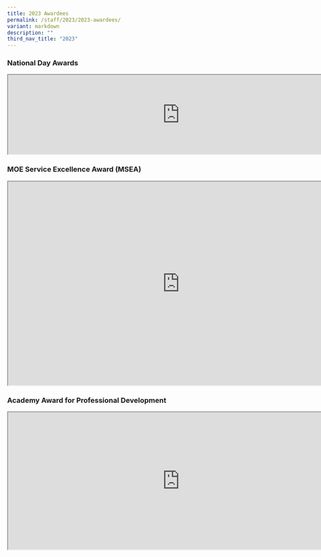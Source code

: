```yaml
---
title: 2023 Awardees
permalink: /staff/2023/2023-awardees/
variant: markdown
description: ""
third_nav_title: "2023"
---
```

<h3>National Day Awards</h3>

<iframe src="https://docs.google.com/document/d/e/2PACX-1vTB7WVaSLMDJ_Jh9tLxBovlrsw4BnojPdjfTlbfZg5Lsx_XXDSoEQlVd1vQhd-SY5WCemRuMQ3t6KpZ/pub?embedded=true" width="800px" height="185px" scrolling="no"></iframe>

<h3>MOE Service Excellence Award (MSEA)</h3>

<iframe src="https://docs.google.com/document/d/e/2PACX-1vSJwo9itQzqP6AmaDqALkFgZUXYJi4FtZzBB_pkUTcjFWcTbgYsneSMx8kCMhyL2-nGAWwesv12Go_a/pub?embedded=true" width="800px" height="475px" scrolling="no"></iframe>

<h3>Academy Award for Professional Development</h3>

<iframe src="https://docs.google.com/document/d/e/2PACX-1vTw9UOIHVVDT4bPI1GLyIVUsnEkKzA-S4Syyg3w-Tlx-KmMzVUrGrH7xBLVq_cRYITiHxRwSxzvNb4S/pub?embedded=true" width="800px" height="320px" scrolling="no"></iframe>